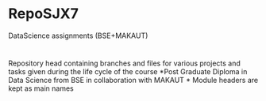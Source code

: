 # RepoSJX7
DataScience assignments (BSE+MAKAUT)
#
Repository head containing branches and files for various projects and tasks given during the life cycle of the course
*Post Graduate Diploma in Data Science from BSE in collaboration with MAKAUT *
Module headers are kept as main names 
#
